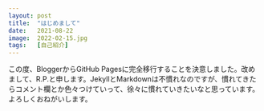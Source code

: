 ```yaml
---
layout: post
title:  "はじめまして"
date:   2021-08-22
image:  2022-02-15.jpg
tags:   [自己紹介]
---
```

この度、BloggerからGitHub Pagesに完全移行することを決意しました。改めまして、R.P.と申します。JekyllとMarkdownは不慣れなのですが、慣れてきたらコメント欄とか色々つけていって、徐々に慣れていきたいなと思っています。よろしくおねがいします。